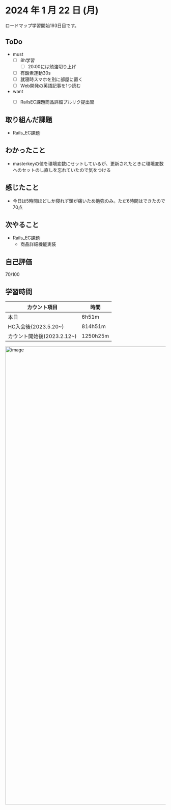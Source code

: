 # 2024 年 1 月 22 日 (月)
ロードマップ学習開始193日目です。


## ToDo
- must
  - [ ] 8h学習
    - [ ] 20:00には勉強切り上げ
  - [ ] 有酸素運動30s
  - [ ] 就寝時スマホを別に部屋に置く
  - [ ] Web開発の英語記事を1つ読む
- want
  - [ ] RailsEC課題商品詳細プルリク提出習


## 取り組んだ課題
- Rails_EC課題


## わかったこと
- masterkeyの値を環境変数にセットしているが、更新されたときに環境変数へのセットのし直しを忘れていたので気をつける


## 感じたこと
- 今日は5時間ほどしか寝れず頭が痛いため勉強のみ。ただ6時間はできたので70点


## 次やること
- Rails_EC課題
  - 商品詳細機能実装


## 自己評価
70/100


## 学習時間
|カウント項目|時間|
|----|----|
|本日|6h51m|
|HC入会後(2023.5.20~)|814h51m|
|カウント開始後(2023.2.12~)|1250h25m|

<img width="1440" alt="image" src="https://github.com/yokoyamamn/daily_report/assets/94735931/59721769-40dd-4135-9c52-ac97cadf9e2c">

